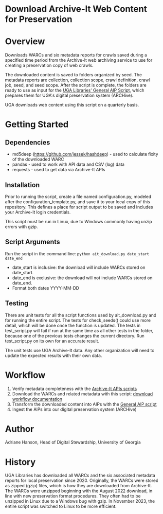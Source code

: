 # Download Archive-It Web Content for Preservation

# Overview

Downloads WARCs and six metadata reports for crawls saved during a specified time period 
from the Archive-It web archiving service to use for creating a preservation copy of web crawls.

The downloaded content is saved to folders organized by seed.
The metadata reports are collection, collection scope, crawl definition, crawl job, seed, and seed scope. 
After the script is complete, the folders are ready to use as input for the [UGA Libraries' General AIP Script](https://github.com/uga-libraries/general-aip), 
which prepares them for UGA's digital preservation system (ARCHive).

UGA downloads web content using this script on a quarterly basis.

# Getting Started

## Dependencies

* md5deep (https://github.com/jessek/hashdeep) - used to calculate fixity of the downloaded WARC
* pandas - used to work with API data and CSV (log) data
* requests - used to get data via Archive-It APIs

## Installation

Prior to running the script, create a file named configuration.py, modeled after the configuration_template.py,
and save it to your local copy of this repository.
This defines a place for script output to be saved and includes your Archive-It login credentials.

This script must be run in Linux, due to Windows commonly having unzip errors with gzip.

## Script Arguments

Run the script in the command line: `python ait_download.py date_start date_end`

   * date_start is inclusive: the download will include WARCs stored on date_start.
   * date_end is exclusive: the download will not include WARCs stored on date_end.
   * Format both dates YYYY-MM-DD
   
## Testing

There are unit tests for all the script functions used by ait_download.py and for running the entire script.
The tests for check_seeds() could use more detail, which will be done once the function is updated.
The tests in test_script.py will fail if run at the same time as all other tests in the folder,
because one of the previous tests changes the current directory. 
Run test_script.py on its own for an accurate result.

The unit tests use UGA Archive-It data.
Any other organization will need to update the expected results with their own data.

# Workflow

1. Verify metadata completeness with the [Archive-It APIs scripts](https://github.com/uga-libraries/web-archive-it-api)
2. Download the WARCs and related metadata with this script: [download workflow documentation](documentation/Workflow_Preservation_Download_Part_2.md)
3. Transform the downloaded content into AIPs with the [General AIP script](https://github.com/uga-libraries/general-aip)
4. Ingest the AIPs into our digital preservation system (ARCHive)

# Author

Adriane Hanson, Head of Digital Stewardship, University of Georgia

# History

UGA Libraries has downloaded all WARCs and the six associated metadata reports for local preservation since 2020.
Originally, the WARCs were stored as zipped (gzip) files, which is how they are downloaded from Archive-It.
The WARCs were unzipped beginning with the August 2022 download, in line with new preservation format procedures.
They often had to be unzipped in Linux due to a Windows bug with gzip.
In November 2023, the entire script was switched to Linux to be more efficient.